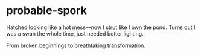 # probable-spork

Hatched looking like a hot mess—now I strut like I own the pond. Turns out I was a swan the whole time, just needed better lighting.

 From broken beginnings to breathtaking transformation.
